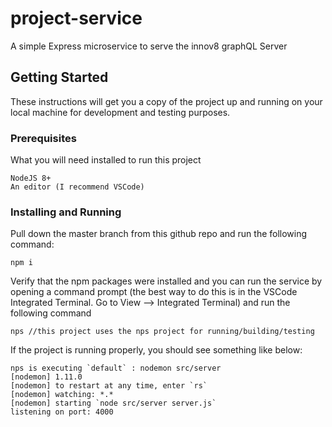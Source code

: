 # project-service

A simple Express microservice to serve the innov8 graphQL Server

## Getting Started

These instructions will get you a copy of the project up and running on your local machine for development and testing purposes.
### Prerequisites

What you will need installed to run this project

```
NodeJS 8+
An editor (I recommend VSCode)
```

### Installing and Running

Pull down the master branch from this github repo and run the following command:

```
npm i
```

Verify that the npm packages were installed and you can run the service by opening a command prompt (the best way to do this is in the VSCode Integrated Terminal. Go to View --> Integrated Terminal) and run the following command

```
nps //this project uses the nps project for running/building/testing
```

If the project is running properly, you should see something like below:

```
nps is executing `default` : nodemon src/server
[nodemon] 1.11.0
[nodemon] to restart at any time, enter `rs`
[nodemon] watching: *.*
[nodemon] starting `node src/server server.js`
listening on port: 4000
```